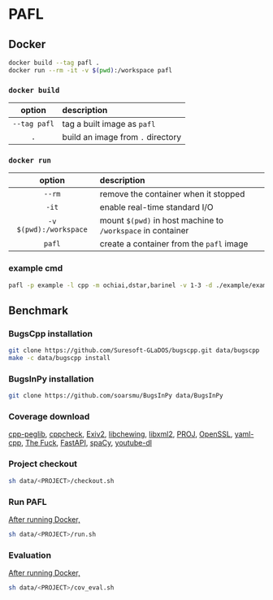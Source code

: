 # PAFL

## Docker

```sh
docker build --tag pafl .
docker run --rm -it -v $(pwd):/workspace pafl
```

### `docker build`
| option       | description                       |
| :----------: | :-------------------------------- |
| `--tag pafl` | tag a built image as `pafl`       |
| `.`          | build an image from `.` directory |

### `docker run`
| option                 | description                                                 |
| :--------------------: | :---------------------------------------------------------- |
| `--rm`                 | remove the container when it stopped                        |
| `-it`                  | enable real-time standard I/O                               |
| `-v $(pwd):/workspace` | mount `$(pwd)` in host machine to `/workspace` in container |
| `pafl`                 | create a container from the `pafl` image                    |

### example cmd
```sh
pafl -p example -l cpp -m ochiai,dstar,barinel -v 1-3 -d ./example/example -t ./example/test_example -i ./example/oracle --pafl
```






## Benchmark

### BugsCpp installation
```sh
git clone https://github.com/Suresoft-GLaDOS/bugscpp.git data/bugscpp
make -c data/bugscpp install
```

### BugsInPy installation
```sh
git clone https://github.com/soarsmu/BugsInPy data/BugsInPy
```

### Coverage download
[cpp-peglib](https://figshare.com/s/65499d050db11de99b12), [cppcheck](https://figshare.com/s/348a74c2030d400ae277), [Exiv2](https://figshare.com/s/1b3c2268ded5062b991f), [libchewing](https://figshare.com/s/feb7390e029c62fde5ea), [libxml2](https://figshare.com/s/13a02ae2827fcbc50940), [PROJ](https://figshare.com/s/37e71b9e8d759d17ea1d), [OpenSSL](https://figshare.com/s/37e71b9e8d759d17ea1d), [yaml-cpp](https://figshare.com/s/bf13602c72f75a93ed7c), [The Fuck](https://figshare.com/s/cb08995eef9a15590646), [FastAPI](https://figshare.com/s/cb08995eef9a15590646), [spaCy](https://figshare.com/s/4a05ae78a1e83ee7dbf5), [youtube-dl](https://figshare.com/s/bb836f5ed0eef11b1b8e)

### Project checkout
```sh
sh data/<PROJECT>/checkout.sh
```

### Run PAFL
[After running Docker,](#docker)
```sh
sh data/<PROJECT>/run.sh
```

### Evaluation
[After running Docker,](#docker)
```sh
sh data/<PROJECT>/cov_eval.sh
```
